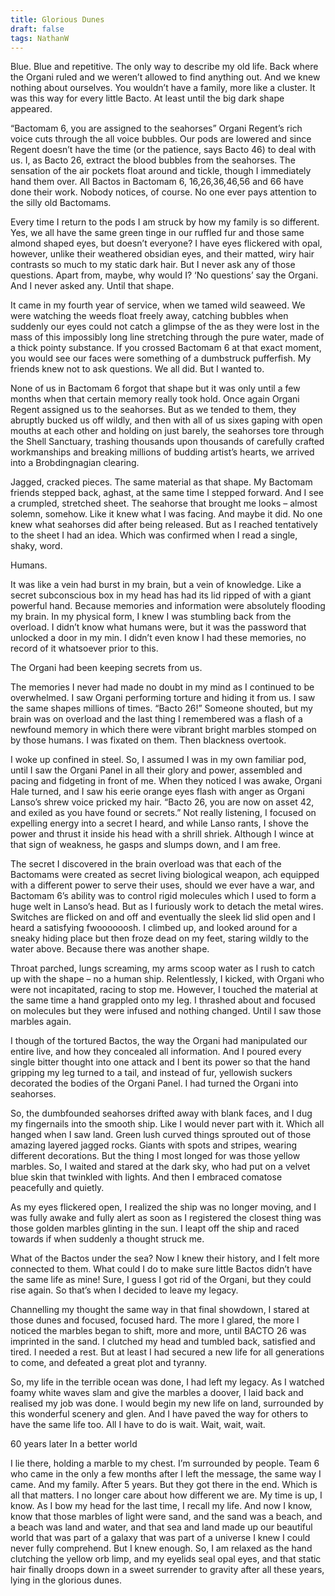 ```yaml
---
title: Glorious Dunes
draft: false
tags: NathanW
---
```

 
Blue. Blue and repetitive. The only way to describe my old life. Back where the Organi ruled and we weren’t allowed to find anything out. And we knew nothing about ourselves. You wouldn’t have a family, more like a cluster. It was this way for every little Bacto. At least until the big dark shape appeared.
 
“Bactomam 6, you are assigned to the seahorses” Organi Regent’s rich voice cuts through the all voice bubbles. Our pods are lowered and since Regent doesn’t have the time (or the patience, says Bacto 46) to deal with us. I, as Bacto 26, extract the blood bubbles from the seahorses. The sensation of the air pockets float around and tickle, though I immediately hand them over. All Bactos in Bactomam 6, 16,26,36,46,56 and 66 have done their work. Nobody notices, of course. No one ever pays attention to the silly old Bactomams.
 
Every time I return to the pods I am struck by how my family is so different. Yes, we all have the same green tinge in our ruffled fur and those same almond shaped eyes, but doesn’t everyone? I have eyes flickered with opal, however, unlike their weathered obsidian eyes, and their matted, wiry hair contrasts so much to my static dark hair. But I never ask any of those questions. Apart from, maybe, why would I? ‘No questions’ say the Organi. And I never asked any. Until that shape.

It came in my fourth year of service, when we tamed wild seaweed. We were watching the weeds float freely away, catching bubbles when suddenly our eyes could not catch a glimpse of the as they were lost in the mass of this impossibly long line stretching through the pure water, made of a thick pointy substance. If you crossed Bactomam 6 at that exact moment, you would see our faces were something of a dumbstruck pufferfish. My friends knew not to ask questions. We all did. But I wanted to.

None of us in Bactomam 6 forgot that shape but it was only until a few months when that certain memory really took hold. Once again Organi Regent assigned us to the seahorses. But as we tended to them, they abruptly bucked us off wildly, and then with all of us sixes gaping with open mouths at each other and holding on just barely, the seahorses tore through the Shell Sanctuary, trashing thousands upon thousands of carefully crafted workmanships and breaking millions of budding artist’s hearts, we arrived into a Brobdingnagian clearing.

Jagged, cracked pieces. The same material as that shape. My Bactomam friends stepped back, aghast, at the same time I stepped forward. And I see a crumpled, stretched sheet. The seahorse that brought me looks – almost solemn, somehow. Like it knew what I was facing. And maybe it did. No one knew what seahorses did after being released. But as I reached tentatively to the sheet I had an idea. Which was confirmed when I read a single, shaky, word.

Humans.

It was like a vein had burst in my brain, but a vein of knowledge. Like a secret subconscious box in my head has had its lid ripped of with a giant powerful hand. Because memories and information were absolutely flooding my brain. In my physical form, I knew I was stumbling back from the overload. I didn’t know what humans were, but it was the password that unlocked a door in my min. I didn’t even know I had these memories, no record of it whatsoever prior to this.

The Organi had been keeping secrets from us.

The memories I never had made no doubt in my mind as I continued to be overwhelmed. I saw Organi performing torture and hiding it from us. I saw the same shapes millions of times. “Bacto 26!” Someone shouted, but my brain was on overload and the last thing I remembered was a flash of a newfound memory in which there were vibrant bright marbles stomped on by those humans. I was fixated on them. Then blackness overtook.

I woke up confined in steel. So, I assumed I was in my own familiar pod, until I saw the Organi Panel in all their glory and power, assembled and pacing and fidgeting in front of me. When they noticed I was awake, Organi Hale turned, and I saw his eerie orange eyes flash with anger as Organi Lanso’s shrew voice pricked my hair. “Bacto 26, you are now on asset 42, and exiled as you have found or secrets.” Not really listening, I focused on expelling energy into a secret I heard, and while Lanso rants, I shove the power and thrust it inside his head with a shrill shriek.  Although I wince at that sign of weakness, he gasps and slumps down, and I am free.

The secret I discovered in the brain overload was that each of the Bactomams were created as secret living biological weapon, ach equipped with a different power to serve their uses, should we ever have a war, and Bactomam 6’s ability was to control rigid molecules which I used to form a huge welt in Lanso’s head. But as I furiously work to detach the metal wires. Switches are flicked on and off and eventually the sleek lid slid open and I heard a satisfying fwoooooosh. I climbed up, and looked around for a sneaky hiding place but then froze dead on my feet, staring wildly to the water above. Because there was another shape.

Throat parched, lungs screaming, my arms scoop water as I rush to catch up with the shape – no a human ship. Relentlessly, I kicked, with Organi who were not incapitated, racing to stop me. However, I touched the material at the same time a hand grappled onto my leg. I thrashed about and focused on molecules but they were infused and nothing changed. Until I saw those marbles again.

I though of the tortured Bactos, the way the Organi had manipulated our entire live, and how they concealed all information. And I poured every single bitter thought into one attack and I bent its power so that the hand gripping my leg turned to a tail, and instead of fur, yellowish suckers decorated the bodies of the Organi Panel. I had turned the Organi into seahorses.

So, the dumbfounded seahorses drifted away with blank faces, and I dug my fingernails into the smooth ship. Like I would never part with it. Which all hanged when I saw land. Green lush curved things sprouted out of those amazing layered jagged rocks. Giants with spots and stripes, wearing different decorations. But the thing I most longed for was those yellow marbles. So, I waited and stared at the dark sky, who had put on a velvet blue skin that twinkled with lights. And then I embraced comatose peacefully and quietly.

As my eyes flickered open, I realized the ship was no longer moving, and I was fully awake and fully alert as soon as I registered the closest thing was those golden marbles glinting in the sun. I leapt off the ship and raced towards if when suddenly a thought struck me.

What of the Bactos under the sea? Now I knew their history, and I felt more connected to them. What could I do to make sure little Bactos didn’t have the same life as mine! Sure, I guess I got rid of the Organi, but they could rise again. So that’s when I decided to leave my legacy.

Channelling my thought the same way in that final showdown, I stared at those dunes and focused, focused hard. The more I glared, the more I noticed the marbles began to shift, more and more, until BACTO 26 was imprinted in the sand. I clutched my head and tumbled back, satisfied and tired. I needed a rest. But at least I had secured a new life for all generations to come, and defeated a great plot and tyranny.

So, my life in the terrible ocean was done, I had left my legacy. As I watched foamy white waves slam and give the marbles a doover, I laid back and realised my job was done. I would begin my new life on land, surrounded by this wonderful scenery and glen. And I have paved the way for others to have the same life too. All I have to do is wait. Wait, wait, wait.


60 years later
In a better world                                                                         
 
I lie there, holding a marble to my chest. I’m surrounded by people. Team 6 who came in the only a few months after I left the message, the same way I came. And my family. After 5 years. But they got there in the end. Which is all that matters. I no longer care about how different we are.  My time is up, I know. As I bow my head for the last time, I recall my life. And now I know, know that those marbles of light were sand, and the sand was a beach, and a beach was land and water, and that sea and land made up our beautiful world that was part of a galaxy that was part of a universe I knew I could never fully comprehend. But I knew enough. So, I am relaxed as the hand clutching the yellow orb limp, and my eyelids seal opal eyes, and that static hair finally droops down in a sweet surrender to gravity after all these years, lying in the glorious dunes.